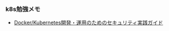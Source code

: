 ### k8s勉強メモ

- [Docker/Kubernetes開発・運用のためのセキュリティ実践ガイド](https://www.amazon.co.jp/Docker-Kubernetes%E9%96%8B%E7%99%BA%E3%83%BB%E9%81%8B%E7%94%A8%E3%81%AE%E3%81%9F%E3%82%81%E3%81%AE%E3%82%BB%E3%82%AD%E3%83%A5%E3%83%AA%E3%83%86%E3%82%A3%E5%AE%9F%E8%B7%B5%E3%82%AC%E3%82%A4%E3%83%89-Compass-Books%E3%82%B7%E3%83%AA%E3%83%BC%E3%82%BA-%E9%A0%88%E7%94%B0-ebook/dp/B085C8LYDC)
